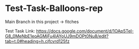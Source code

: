 # Test-Task-Balloons-rep

Main Branch in this project -> fitches


Test Task Link:
https://docs.google.com/document/d/1OAp5TeI-G8_0MeNbE1eoAGMjFu4lAYoUJ9mDOPt0Nu8/edit?tab=t.0#heading=h.cjfcvrd125fz
